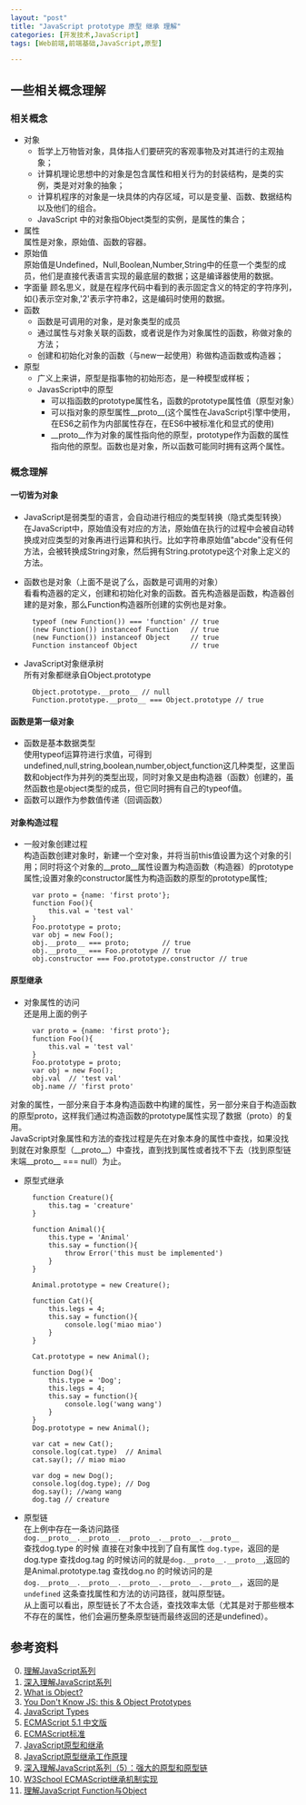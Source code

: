 ```yaml
---
layout: "post"
title: "JavaScript prototype 原型 继承 理解"
categories: [开发技术,JavaScript]
tags: [Web前端,前端基础,JavaScript,原型]

---
```


## 一些相关概念理解

### 相关概念
+ 对象
    + 哲学上万物皆对象，具体指人们要研究的客观事物及对其进行的主观抽象；
    + 计算机理论思想中的对象是包含属性和相关行为的封装结构，是类的实例，类是对对象的抽象；
    + 计算机程序的对象是一块具体的内存区域，可以是变量、函数、数据结构以及他们的组合。
    + JavaScript 中的对象指Object类型的实例，是属性的集合；
+ 属性    
属性是对象，原始值、函数的容器。
+ 原始值   
原始值是Undefined，Null,Boolean,Number,String中的任意一个类型的成员，他们是直接代表语言实现的最底层的数据；这是编译器使用的数据。
+ 字面量
顾名思义，就是在程序代码中看到的表示固定含义的特定的字符序列，如{}表示空对象,'2'表示字符串2，这是编码时使用的数据。
+ 函数
    + 函数是可调用的对象，是对象类型的成员
    + 通过属性与对象关联的函数，或者说是作为对象属性的函数，称做对象的方法；
    + 创建和初始化对象的函数（与new一起使用）称做构造函数或构造器；
+ 原型
    + 广义上来讲，原型是指事物的初始形态，是一种模型或样板；
    + JavasScript中的原型
        + 可以指函数的prototype属性名，函数的prototype属性值（原型对象）
        + 可以指对象的原型属性\_\_proto\_\_(这个属性在JavaScript引擎中使用，在ES6之前作为内部属性存在，在ES6中被标准化和显式的使用)
        + \_\_proto\_\_作为对象的属性指向他的原型，prototype作为函数的属性指向他的原型。函数也是对象，所以函数可能同时拥有这两个属性。

### 概念理解

#### 一切皆为对象
+ JavaScript是弱类型的语言，会自动进行相应的类型转换（隐式类型转换）    
在JavaScript中，原始值没有对应的方法，原始值在执行的过程中会被自动转换成对应类型的对象再进行运算和执行。比如字符串原始值"abcde"没有任何方法，会被转换成String对象，然后拥有String.prototype这个对象上定义的方法。
+ 函数也是对象（上面不是说了么，函数是可调用的对象）   
看看构造器的定义，创建和初始化对象的函数。首先构造器是函数，构造器创建的是对象，那么Function构造器所创建的实例也是对象。

        typeof (new Function()) === 'function' // true 
        (new Function()) instanceof Function   // true
        (new Function()) instanceof Object     // true
        Function instanceof Object             // true 
        
+ JavaScript对象继承树   
所有对象都继承自Object.prototype

        Object.prototype.__proto__ // null
        Function.prototype.__proto__ === Object.prototype // true

#### 函数是第一级对象
+ 函数是基本数据类型   
使用typeof运算符进行求值，可得到undefined,null,string,boolean,number,object,function这几种类型，这里函数和object作为并列的类型出现，同时对象又是由构造器（函数）创建的，虽然函数也是object类型的成员，但它同时拥有自己的typeof值。
+ 函数可以跟作为参数值传递（回调函数）
    
#### 对象构造过程
+ 一般对象创建过程  
构造函数创建对象时，新建一个空对象，并将当前this值设置为这个对象的引用；同时将这个对象的\_\_proto\_\_属性设置为构造函数（构造器）的prototype 属性;设置对象的constructor属性为构造函数的原型的prototype属性;

        var proto = {name: 'first proto'};
        function Foo(){
            this.val = 'test val'
        }
        Foo.prototype = proto;
        var obj = new Foo();
        obj.__proto__ === proto;        // true 
        obj.__proto__ === Foo.prototype // true
        obj.constructor === Foo.prototype.constructor // true
        
#### 原型继承
+ 对象属性的访问   
还是用上面的例子

        var proto = {name: 'first proto'};
        function Foo(){
            this.val = 'test val'
        }
        Foo.prototype = proto;
        var obj = new Foo();
        obj.val  // 'test val'
        obj.name // 'first proto'
        
对象的属性，一部分来自于本身构造函数中构建的属性，另一部分来自于构造函数的原型proto，这样我们通过构造函数的prototype属性实现了数据（proto）的复用。     
JavaScript对象属性和方法的查找过程是先在对象本身的属性中查找，如果没找到就在对象原型（\_\_proto\_\_）中查找，直到找到属性或者找不下去（找到原型链末端\_\_proto\_\_ === null）为止。
+ 原型式继承

        function Creature(){
            this.tag = 'creature'
        }

        function Animal(){
            this.type = 'Animal'
            this.say = function(){
                throw Error('this must be implemented')
            }
        }
        
        Animal.prototype = new Creature();
        
        function Cat(){
            this.legs = 4;
            this.say = function(){
                console.log('miao miao')
            }
        }
        
        Cat.prototype = new Animal();
        
        function Dog(){
            this.type = 'Dog';
            this.legs = 4;
            this.say = function(){
                console.log('wang wang')
            }
        }
        Dog.prototype = new Animal();
        
        var cat = new Cat();
        console.log(cat.type)  // Animal
        cat.say(); // miao miao
        
        var dog = new Dog();
        console.log(dog.type); // Dog
        dog.say(); //wang wang
        dog.tag // creature
        
 + 原型链  
 在上例中存在一条访问路径   
 `dog.__proto__.__proto__.__proto__.__proto__.__proto__`  
查找dog.type 的时候 直接在对象中找到了自有属性 `dog.type`，返回的是dog.type
查找dog.tag 的时候访问的就是`dog.__proto__.__proto__`,返回的是Animal.prototype.tag
查找dog.no 的时候访问的是`dog.__proto__.__proto__.__proto__.__proto__.__proto__`，返回的是`undefined`
这条查找属性和方法的访问路径，就叫原型链。   
从上面可以看出，原型链长了不太合适，查找效率太低（尤其是对于那些根本不存在的属性，他们会遍历整条原型链而最终返回的还是undefined）。
            
## 参考资料
0. [理解JavaScript系列](http://www.cnblogs.com/fool/category/264215.html)
0. [深入理解JavaScript系列](http://www.cnblogs.com/TomXu/archive/2011/12/15/2288411.html)
0. [What is Object?](https://en.wikipedia.org/wiki/Object)
0. [You Don't Know JS: this & Object Prototypes](https://github.com/getify/You-Dont-Know-JS/blob/master/this%20&%20object%20prototypes/README.md#you-dont-know-js-this--object-prototypes)
0. [JavaScript Types](https://developer.mozilla.org/en-US/docs/Web/JavaScript/Reference/Operators/typeof)
0. [ECMAScript 5.1 中文版](http://lzw.me/pages/ecmascript/)
1. [ECMAScript标准](http://www.ecma-international.org/publications/standards/Ecma-262-arch.htm)
0. [JavaScript原型和继承](http://blog.jobbole.com/19795/)
1. [JavaScript原型继承工作原理](http://developer.51cto.com/art/201309/410991.htm)
2. [深入理解JavaScript系列（5）：强大的原型和原型链](http://www.cnblogs.com/TomXu/archive/2012/01/05/2305453.html)
0. [W3School ECMAScript继承机制实现](http://www.w3school.com.cn/js/pro_js_inheritance_implementing.asp)
0. [理解JavaScript Function与Object](http://kb.cnblogs.com/page/77480/)